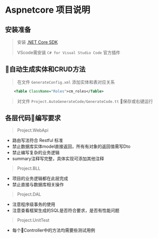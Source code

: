 # Aspnetcore 项目说明

## 安装准备
> 安装 [.NET Core SDK](https://www.microsoft.com/net/learn/get-started-with-dotnet-tutorial)
>
> VScode需安装 `C# for Visual Studio Code` 官方插件

## 自动生成实体和CRUD方法
> 在文件 `GenerateConfig.xml` 添加实体和表对应关系
```xml
    <Table ClassName="Roles">cm_roles</Table>
```
> 对文件 `Project.AutoGenerateCode/GenerateCode.tt` 保存或右键运行

## 各层代码编写要求
> Project.WebApi 
* 路由写法符合 Restful 标准
* 禁止数据库实体model直接返回，所有有对象的返回值需写Dto
* 禁止编写复杂的业务逻辑
* summary注释写完整，具体实现可添加其他注释

> Project.BLL 
* 项目的业务逻辑都在此层完成
* 禁止直接与数据库相关操作

> Project.DAL
* 注意程序级事务的使用
* 注意查看框架生成的SQL是否符合要求，是否有性能问题

> Project.UnitTest
* 每个Controller中的方法均需要些测试用例